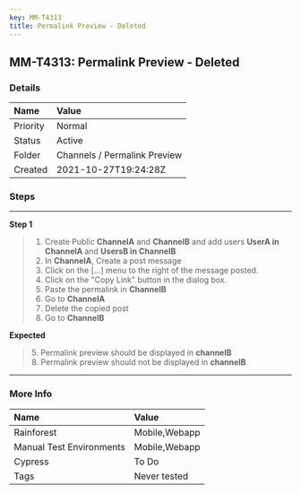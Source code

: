 ```yaml
---
key: MM-T4313
title: Permalink Preview - Deleted
---
```


## MM-T4313: Permalink Preview - Deleted

### Details

| Name     | Value                        |
| :------- | :--------------------------- |
| Priority | Normal                       |
| Status   | Active                       |
| Folder   | Channels / Permalink Preview |
| Created  | 2021-10-27T19:24:28Z         |

### Steps

<hr/>

**Step 1**

> <article><ol><li>Create Public <strong>ChannelA</strong> and <strong>ChannelB</strong> and add users <strong>UserA in ChannelA </strong>and <strong>UsersB in </strong><strong><strong>C</strong>hannelB</strong></li><li>In <strong>ChannelA</strong>, Create a post message </li><li>Click on the [...] menu to the right of the message posted.</li><li>Click on the "Copy Link" button in the dialog box.</li><li>Paste the permalink in <strong>ChannelB</strong></li><li>Go to <strong><strong>C</strong>ha</strong><strong>nnelA</strong></li><li>Delete the copied post</li><li>Go to <strong><strong>C</strong>hannelB</strong></li></ol></article>

**Expected**

> <article>5. Permalink preview should be displayed in <strong>channelB</strong><br />8. Permalink preview should not be displayed in <strong>channelB</strong></article>

<hr/>

### More Info

| Name                     | Value         |
| :----------------------- | :------------ |
| Rainforest               | Mobile,Webapp |
| Manual Test Environments | Mobile,Webapp |
| Cypress                  | To Do         |
| Tags                     | Never tested  |
